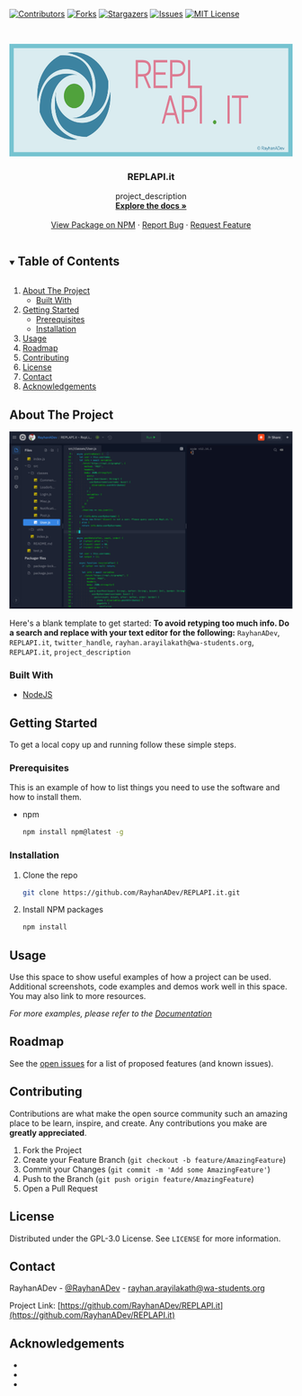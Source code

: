 [![Contributors][contributors-shield]][contributors-url]
[![Forks][forks-shield]][forks-url]
[![Stargazers][stars-shield]][stars-url]
[![Issues][issues-shield]][issues-url]
[![MIT License][license-shield]][license-url]

<!-- PROJECT LOGO -->
<br />
<p align="center">
  <a href="https://github.com/RayhanADev/REPLAPI.it">
    <img src="images/logo.jpg" alt="Logo" width="600" height="200">
  </a>

  <h3 align="center">REPLAPI.it</h3>

  <p align="center">
    project_description
    <br />
    <a href="https://replapidocs.rayhanadev.repl.co"><strong>Explore the docs »</strong></a>
    <br />
    <br />
    <a href="https://www.npmjs.com/package/replapi-it">View Package on NPM</a>
    ·
    <a href="https://github.com/RayhanADev/REPLAPI.it/issues">Report Bug</a>
    ·
    <a href="https://github.com/RayhanADev/REPLAPI.it/issues">Request Feature</a>
  </p>
</p>



<!-- TABLE OF CONTENTS -->
<details open="open">
  <summary><h2 style="display: inline-block">Table of Contents</h2></summary>
  <ol>
    <li>
      <a href="#about-the-project">About The Project</a>
      <ul>
        <li><a href="#built-with">Built With</a></li>
      </ul>
    </li>
    <li>
      <a href="#getting-started">Getting Started</a>
      <ul>
        <li><a href="#prerequisites">Prerequisites</a></li>
        <li><a href="#installation">Installation</a></li>
      </ul>
    </li>
    <li><a href="#usage">Usage</a></li>
    <li><a href="#roadmap">Roadmap</a></li>
    <li><a href="#contributing">Contributing</a></li>
    <li><a href="#license">License</a></li>
    <li><a href="#contact">Contact</a></li>
    <li><a href="#acknowledgements">Acknowledgements</a></li>
  </ol>
</details>



<!-- ABOUT THE PROJECT -->
## About The Project

[![Code Screenshot](images/screenshot.jpg)](https://repl.it/@RayhanADev/REPLAPIit-Replit-API-Package)

Here's a blank template to get started:
**To avoid retyping too much info. Do a search and replace with your text editor for the following:**
`RayhanADev`, `REPLAPI.it`, `twitter_handle`, `rayhan.arayilakath@wa-students.org`, `REPLAPI.it`, `project_description`


### Built With

* [NodeJS](https://github.com/nodejs/node)

<!-- GETTING STARTED -->
## Getting Started

To get a local copy up and running follow these simple steps.

### Prerequisites

This is an example of how to list things you need to use the software and how to install them.
* npm
  ```sh
  npm install npm@latest -g
  ```

### Installation

1. Clone the repo
   ```sh
   git clone https://github.com/RayhanADev/REPLAPI.it.git
   ```
2. Install NPM packages
   ```sh
   npm install
   ```



<!-- USAGE EXAMPLES -->
## Usage

Use this space to show useful examples of how a project can be used. Additional screenshots, code examples and demos work well in this space. You may also link to more resources.

_For more examples, please refer to the [Documentation](https://replapidocs.rayhanadev.repl.co/)_



<!-- ROADMAP -->
## Roadmap

See the [open issues](https://github.com/RayhanADev/REPLAPI.it/issues) for a list of proposed features (and known issues).



<!-- CONTRIBUTING -->
## Contributing

Contributions are what make the open source community such an amazing place to be learn, inspire, and create. Any contributions you make are **greatly appreciated**.

1. Fork the Project
2. Create your Feature Branch (`git checkout -b feature/AmazingFeature`)
3. Commit your Changes (`git commit -m 'Add some AmazingFeature'`)
4. Push to the Branch (`git push origin feature/AmazingFeature`)
5. Open a Pull Request



<!-- LICENSE -->
## License

Distributed under the GPL-3.0 License. See `LICENSE` for more information.



<!-- CONTACT -->
## Contact

RayhanADev - [@RayhanADev](https://repl.it/@RayhanADev) - rayhan.arayilakath@wa-students.org

Project Link: [https://github.com/RayhanADev/REPLAPI.it](https://github.com/RayhanADev/REPLAPI.it)



<!-- ACKNOWLEDGEMENTS -->
## Acknowledgements

* []()
* []()
* []()





<!-- MARKDOWN LINKS & IMAGES -->
<!-- https://www.markdownguide.org/basic-syntax/#reference-style-links -->
[contributors-shield]: https://img.shields.io/github/contributors/RayhanADev/REPLAPI.it.svg?style=for-the-badge
[contributors-url]: https://github.com/RayhanADev/REPLAPI.it/graphs/contributors
[forks-shield]: https://img.shields.io/github/forks/RayhanADev/REPLAPI.it.svg?style=for-the-badge
[forks-url]: https://github.com/RayhanADev/REPLAPI.it/network/members
[stars-shield]: https://img.shields.io/github/stars/RayhanADev/REPLAPI.it.svg?style=for-the-badge
[stars-url]: https://github.com/RayhanADev/REPLAPI.it/stargazers
[issues-shield]: https://img.shields.io/github/issues/RayhanADev/REPLAPI.it.svg?style=for-the-badge
[issues-url]: https://github.com/RayhanADev/REPLAPI.it/issues
[license-shield]: https://img.shields.io/github/license/RayhanADev/REPLAPI.it.svg?style=for-the-badge
[license-url]: https://github.com/RayhanADev/REPLAPI.it/blob/master/LICENSE.txt
